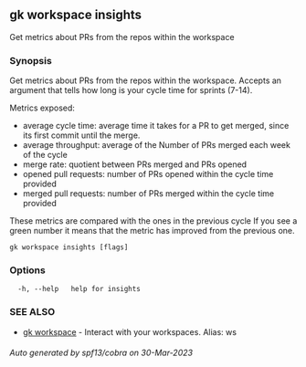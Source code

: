 ## gk workspace insights

Get metrics about PRs from the repos within the workspace

### Synopsis

Get metrics about PRs from the repos within the workspace.
Accepts an argument that tells how long is your cycle time for sprints (7-14).

Metrics exposed:
  - average cycle time: average time it takes for a PR to get merged, since its first commit until the merge.
  - average throughput: average of the Number of PRs merged each week of the cycle
  - merge rate: quotient between PRs merged and PRs opened
  - opened pull requests: number of PRs opened within the cycle time provided
  - merged pull requests: number of PRs merged within the cycle time provided

These metrics are compared with the ones in the previous cycle
If you see a green number it means that the metric has improved from the previous one.

```
gk workspace insights [flags]
```

### Options

```
  -h, --help   help for insights
```

### SEE ALSO

* [gk workspace](gk_workspace.md)	 - Interact with your workspaces. Alias: ws

###### Auto generated by spf13/cobra on 30-Mar-2023
